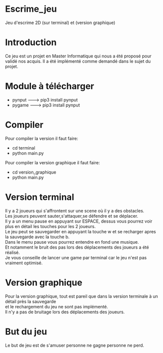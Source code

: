 # Escrime_jeu
Jeu d'escrime 2D (sur terminal) et (version graphique)

# Introduction
Ce jeu est un projet en Master Informatique qui nous a été proposé pour validé nos acquis.
Il a été implémenté comme demandé dans le sujet du projet.

# Module à télécharger
* pynput ---> pip3 install pynput
* pygame ---> pip3 install pynput

# Compiler 
Pour compiler la version il faut faire:
* cd terminal
* python main.py <br />

Pour compiler la version graphique il faut faire:
* cd version_graphique
* python main.py

# Version terminal

Il y a 2 joueurs qui s'affrontent sur une scene où il y a des obstacles.<br/>
Les joueurs peuvent sauter,s'attaquer,se défendre et se déplacer.<br/>
Il y a un menu pause en appuyant sur ESPACE, dessus vous pourrez voir plus en détail les touches pour les 2 joueurs.<br/>
Le jeu peut se sauvegarder en appuyant la touche w et se recharger apres la sauvegarde avec la touche b. <br/>
Dans le menu pause vous pourrez entendre en fond une musique. <br/>
Et notamment le bruit des pas lors des déplacements des joueurs a été réalisé. <br/>
Je vous conseille de lancer une game par terminal car le jeu n'est pas vraiment optimisé. <br/>


# Version graphique

Pour la version graphique, tout est pareil que dans la version terminale à un détail près la sauvegarde <br/>
et le rechargement du jeu ne sont pas implémenté. <br/>
Il n'y a pas de bruitage lors des déplacements des joueurs.<br/>

# But du jeu

Le but de jeu est de s'amuser personne ne gagne personne ne perd. <br/>

